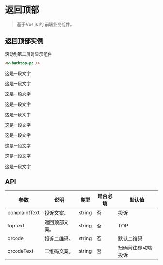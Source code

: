 # 返回顶部
> 基于Vue.js 的 前端业务组件。

## 返回顶部实例
滚动到第二屏时显示组件


```` html
<w-backtop-pc />
````


<div class="backtop-pc-demo">
 <w-backtop-pc
  :complaintText="complaintText"
  :qrcode="qrcode"
 />
    <p>这是一段文字</p>
 		<p>这是一段文字</p>
 		<p>这是一段文字</p>
 		<p>这是一段文字</p>
 		<p>这是一段文字</p>
 		<p>这是一段文字</p>
 		<p>这是一段文字</p>
 		<p>这是一段文字</p>
 		<p>这是一段文字</p>
 		<p>这是一段文字</p>
 </div>

## API

|参数|说明|类型|是否必填|默认值|
|---|----|---|-------|-----|
|complaintText|投诉文案。|string|否|投诉|
|topText|返回顶部文案。|string|否|TOP|
|qrcode|投诉二维码。|string|否|默认二维码|
|qrcodeText|二维码文案。|string|否|扫码前往移动端投诉|

<script>
import WBacktopPc from './BacktopPc';

export default {
  data() {
    return {
      complaintText: '投诉二维码',
      qrcode: 'http://timgsa.baidu.com/timg?image&quality=80&size=b9999_10000&sec=1560495268534&di=0006d51997ddfb49493a58f47edf68aa&imgtype=0&src=http%3A%2F%2Fhbimg.b0.upaiyun.com%2F54ebececeda0217648263cc944d6cfd413a17cdf2cc6-MGHS0y_fw658',
    }
  },
  components: {
    WBacktopPc,
  },
  mounted() {
    
  },
  beforeDestroy() {
  },
  methods: {
  },
}
</script>
<style lang="scss" scope>
@import './assets/style/backtoppc.scss';
</style>
